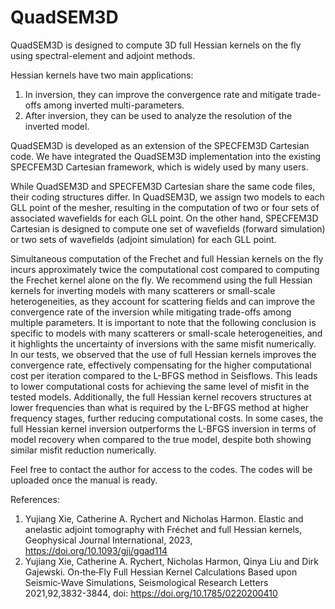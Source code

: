 # QuadSEM3D

QuadSEM3D is designed to compute 3D full Hessian kernels on the fly using spectral-element and adjoint methods.

Hessian kernels have two main applications:
1) In inversion, they can improve the convergence rate and mitigate trade-offs among inverted multi-parameters.
2) After inversion, they can be used to analyze the resolution of the inverted model.

QuadSEM3D is developed as an extension of the SPECFEM3D Cartesian code. We have integrated the QuadSEM3D implementation into the existing SPECFEM3D Cartesian framework, which is widely used by many users. 

While QuadSEM3D and SPECFEM3D Cartesian share the same code files, their coding structures differ. In QuadSEM3D, we assign two models to each GLL point of the mesher, resulting in the computation of two or four sets of associated wavefields for each GLL point. On the other hand, SPECFEM3D Cartesian is designed to compute one set of wavefields (forward simulation) or two sets of wavefields (adjoint simulation) for each GLL point.

Simultaneous computation of the Frechet and full Hessian kernels on the fly incurs approximately twice the computational cost compared to computing the Frechet kernel alone on the fly. We recommend using the full Hessian kernels for inverting models with many scatterers or small-scale heterogeneities, as they account for scattering fields and can improve the convergence rate of the inversion while mitigating trade-offs among multiple parameters. It is important to note that the following conclusion is specific to models with many scatterers or small-scale heterogeneities, and it highlights the uncertainty of inversions with the same misfit numerically. In our tests, we observed that the use of full Hessian kernels improves the convergence rate, effectively compensating for the higher computational cost per iteration compared to the L-BFGS method in Seisflows. This leads to lower computational costs for achieving the same level of misfit in the tested models. Additionally, the full Hessian kernel recovers structures at lower frequencies than what is required by the L-BFGS method at higher frequency stages, further reducing computational costs. In some cases, the full Hessian kernel inversion outperforms the L-BFGS inversion in terms of model recovery when compared to the true model, despite both showing similar misfit reduction numerically. 

Feel free to contact the author for access to the codes. The codes will be uploaded once the manual is ready.

References:
1. Yujiang Xie, Catherine A. Rychert and Nicholas Harmon. Elastic and anelastic adjoint tomography with Fréchet and full Hessian kernels, Geophysical Journal International, 2023, https://doi.org/10.1093/gji/ggad114
2. Yujiang Xie, Catherine A. Rychert, Nicholas Harmon, Qinya Liu and Dirk Gajewski. On‐the‐Fly Full Hessian Kernel Calculations Based upon Seismic‐Wave Simulations, Seismological Research Letters 2021,92,3832-3844, doi: https://doi.org/10.1785/0220200410
